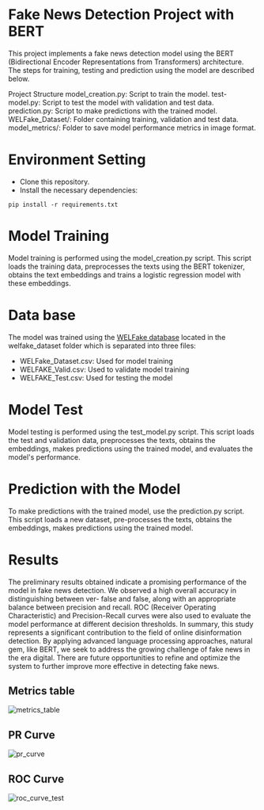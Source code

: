 # Fake News Detection Project with BERT

This project implements a fake news detection model using the BERT (Bidirectional Encoder Representations from Transformers) architecture. The steps for training, testing and prediction using the model are described below.

Project Structure
model_creation.py: Script to train the model.
test-model.py: Script to test the model with validation and test data.
prediction.py: Script to make predictions with the trained model.
WELFake_Dataset/: Folder containing training, validation and test data.
model_metrics/: Folder to save model performance metrics in image format.

# Environment Setting
- Clone this repository.
- Install the necessary dependencies:
  
```
pip install -r requirements.txt
````

# Model Training
Model training is performed using the model_creation.py script. This script loads the training data, preprocesses the texts using the BERT tokenizer, obtains the text embeddings and trains a logistic regression model with these embeddings.

# Data base
The model was trained using the [WELFake database](https://zenodo.org/records/4561253) located in the welfake_dataset folder which is separated into three files:
- WELFake_Dataset.csv: Used for model training
- WELFAKE_Valid.csv: Used to validate model training
- WELFAKE_Test.csv: Used for testing the model

# Model Test
Model testing is performed using the test_model.py script. This script loads the test and validation data, preprocesses the texts, obtains the embeddings, makes predictions using the trained model, and evaluates the model's performance.

# Prediction with the Model
To make predictions with the trained model, use the prediction.py script. This script loads a new dataset, pre-processes the texts, obtains the embeddings, makes predictions using the trained model.

# Results
The preliminary results obtained indicate a promising performance of the model in
fake news detection. We observed a high overall accuracy in distinguishing between ver-
false and false, along with an appropriate balance between precision and recall. ROC (Receiver Operating Characteristic) and Precision-Recall curves were also used to evaluate the
model performance at different decision thresholds.
In summary, this study represents a significant contribution to the field of
online disinformation detection. By applying advanced language processing approaches,
natural gem, like BERT, we seek to address the growing challenge of fake news in the era
digital. There are future opportunities to refine and optimize the system to further improve
more effective in detecting fake news.

## Metrics table
![metrics_table](app/model_metrics/metrics_table_test.png)
## PR Curve
![pr_curve](app/model_metrics/pr_curve_test.png)
## ROC Curve
![roc_curve_test](app/model_metrics/roc_curve_test.png)
